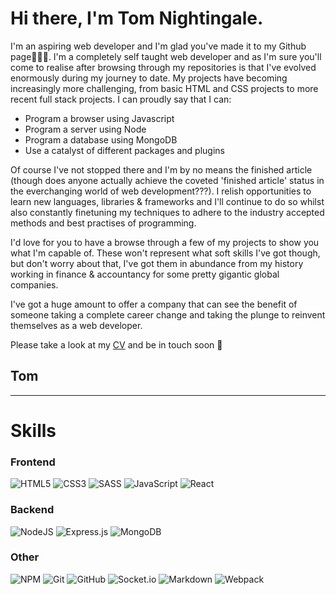 Hi there, I'm Tom Nightingale.
===========================
I'm an aspiring web developer and I'm glad you've made it to my Github page🎉🎉🎉. I'm a completely self taught web developer and as I'm sure you'll come to realise after browsing through my repositories is that I've evolved enormously during my journey to date.
My projects have becoming increasingly more challenging, from basic HTML and CSS projects to more recent full stack projects. I can proudly say that I can:
- Program a browser using Javascript
- Program a server using Node
- Program a database using MongoDB
- Use a catalyst of different packages and plugins

Of course I've not stopped there and I'm by no means the finished article (though does anyone actually achieve the coveted 'finished article' status in the everchanging world of web development???). I relish opportunities to learn new languages, libraries & frameworks and I'll continue to do so whilst also constantly finetuning my techniques to adhere to the industry accepted methods and best practises of programming. 
 
I'd love for you to have a browse through a few of my projects to show you what I'm capable of. These won't represent what soft skills I've got though, but don't worry about that, I've got them in abundance from my history working in finance & accountancy for some pretty gigantic global companies. 
 
I've got a huge amount to offer a company that can see the benefit of someone taking a complete career change and taking the plunge to reinvent themselves as a web developer.

Please take a look at my [CV] and be in touch soon 👋

Tom
--- 

_____

Skills
======


### Frontend
![HTML5](https://img.shields.io/badge/html5-%23E34F26.svg?style=for-the-badge&logo=html5&logoColor=white)
![CSS3](https://img.shields.io/badge/css3-%231572B6.svg?style=for-the-badge&logo=css3&logoColor=white)
![SASS](https://img.shields.io/badge/SASS-hotpink.svg?style=for-the-badge&logo=SASS&logoColor=white)
![JavaScript](https://img.shields.io/badge/javascript-%23323330.svg?style=for-the-badge&logo=javascript&logoColor=%23F7DF1E)
![React](https://img.shields.io/badge/react-%2320232a.svg?style=for-the-badge&logo=react&logoColor=%2361DAFB)

### Backend
![NodeJS](https://img.shields.io/badge/node.js-6DA55F?style=for-the-badge&logo=node.js&logoColor=white)
![Express.js](https://img.shields.io/badge/express.js-%23404d59.svg?style=for-the-badge&logo=express&logoColor=%2361DAFB)
![MongoDB](https://img.shields.io/badge/MongoDB-%234ea94b.svg?style=for-the-badge&logo=mongodb&logoColor=white)

### Other
![NPM](https://img.shields.io/badge/NPM-%23000000.svg?style=for-the-badge&logo=npm&logoColor=white)
![Git](https://img.shields.io/badge/git-%23F05033.svg?style=for-the-badge&logo=git&logoColor=white)
![GitHub](https://img.shields.io/badge/github-%23121011.svg?style=for-the-badge&logo=github&logoColor=white)
![Socket.io](https://img.shields.io/badge/Socket.io-black?style=for-the-badge&logo=socket.io&badgeColor=010101)
![Markdown](https://img.shields.io/badge/markdown-%23000000.svg?style=for-the-badge&logo=markdown&logoColor=white)
![Webpack](https://img.shields.io/badge/webpack-%238DD6F9.svg?style=for-the-badge&logo=webpack&logoColor=black)

[CV]: https://pdfhost.io/v/GR8Fvy7MC_Microsoft_Word_Tom_Nightingale_CV4546
